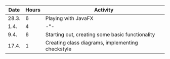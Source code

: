 Date | Hours | Activity
-----|-------|---------
28.3.| 6 | Playing with JavaFX
1.4.| 4 | -"-
9.4.| 6 | Starting out, creating some basic functionality
17.4.| 1 | Creating class diagrams, implementing checkstyle
